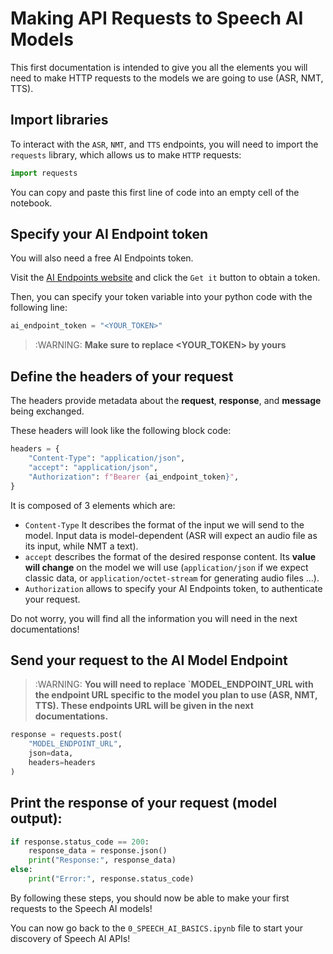 # Making API Requests to Speech AI Models

This first documentation is intended to give you all the elements you will need to make HTTP requests to the models we are going to use (ASR, NMT, TTS).

## Import libraries

To interact with the `ASR`, `NMT`, and `TTS` endpoints, you will need to import the `requests` library, which allows us to make `HTTP` requests:

```python
import requests
```

You can copy and paste this first line of code into an empty cell of the notebook.

## Specify your AI Endpoint token

You will also need a free AI Endpoints token. 

Visit the [AI Endpoints website](https://endpoints.ai.cloud.ovh.net/) and click the `Get it` button to obtain a token.

Then, you can specify your token variable into your python code with the following line:

```python
ai_endpoint_token = "<YOUR_TOKEN>"
```

> :WARNING: **Make sure to replace <YOUR_TOKEN> by yours**

## Define the headers of your request

The headers provide metadata about the **request**, **response**, and **message** being exchanged.

These headers will look like the following block code:

```python
headers = {
    "Content-Type": "application/json",
    "accept": "application/json",
    "Authorization": f"Bearer {ai_endpoint_token}",
}
```

It is composed of 3 elements which are:
- `Content-Type` It describes the format of the input we will send to the model. Input data is model-dependent (ASR will expect an audio file as its input, while NMT a text).
- `accept` describes the format of the desired response content. Its **value will change** on the model we will use (`application/json` if we expect classic data, or `application/octet-stream` for generating audio files ...).
- `Authorization` allows to specify your AI Endpoints token, to authenticate your request.

Do not worry, you will find all the information you will need in the next documentations! 

## Send your request to the AI Model Endpoint

> :WARNING: **You will need to replace `MODEL_ENDPOINT_URL with the endpoint URL specific to the model you plan to use (ASR, NMT, TTS). These endpoints URL will be given in the next documentations.**

```python
response = requests.post(
    "MODEL_ENDPOINT_URL", 
    json=data,
    headers=headers
)
```

## Print the response of your request (model output):

```python
if response.status_code == 200:
    response_data = response.json()
    print("Response:", response_data)
else:
    print("Error:", response.status_code)
```

By following these steps, you should now be able to make your first requests to the Speech AI models! 

You can now go back to the `0_SPEECH_AI_BASICS.ipynb` file to start your discovery of Speech AI APIs! 